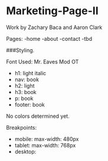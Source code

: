 # Marketing-Page-II

Work by Zachary Baca and Aaron Clark

Pages:
  -home
  -about
  -contact
  -tbd


###Styling.

Font Used: Mr. Eaves Mod OT
  - h1: light italic
  - nav: book
  - h2: light
  - h3: book
  - p: book
  - footer: book

No colors determined yet.

Breakpoints:
  - mobile: max-width: 480px
  - tablet: max-width: 768px
  - desktop: 

  
